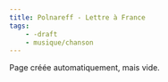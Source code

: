 ```yaml
---
title: Polnareff - Lettre à France
tags:
    - -draft
    - musique/chanson
---
```


Page créée automatiquement, mais vide.
